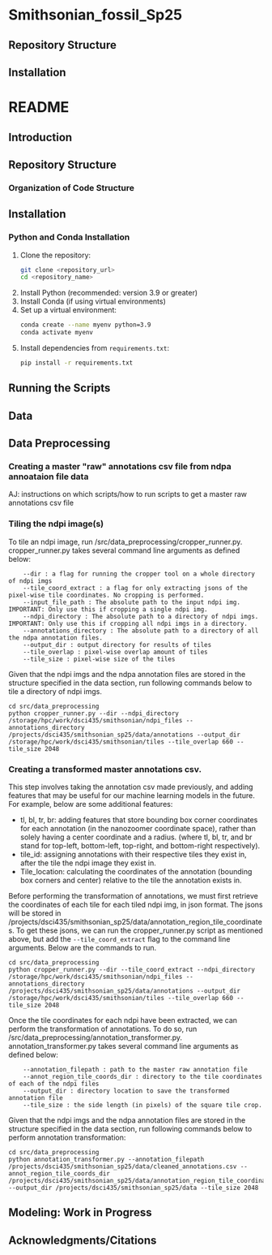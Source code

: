 # Smithsonian_fossil_Sp25


## Repository Structure

## Installation
# README

## Introduction

## Repository Structure
### Organization of Code Structure

## Installation
### Python and Conda Installation
1. Clone the repository:
   ```sh
   git clone <repository_url>
   cd <repository_name>
   ```
2. Install Python (recommended: version 3.9 or greater)
3. Install Conda (if using virtual environments)
4. Set up a virtual environment:
   ```sh
   conda create --name myenv python=3.9
   conda activate myenv
   ```
5. Install dependencies from `requirements.txt`:
   ```sh
   pip install -r requirements.txt
   ```

## Running the Scripts


## Data


## Data Preprocessing

### Creating a master "raw" annotations csv file from ndpa annoataion file data
AJ: instructions on which scripts/how to run scripts to get a master raw annotations csv file

### Tiling the ndpi image(s)
To tile an ndpi image, run /src/data_preprocessing/cropper_runner.py. cropper_runner.py takes several command line arguments as defined below:
```
    --dir : a flag for running the cropper tool on a whole directory of ndpi imgs 
    --tile_coord_extract : a flag for only extracting jsons of the pixel-wise tile coordinates. No cropping is performed. 
    --input_file_path : The absolute path to the input ndpi img. IMPORTANT: Only use this if cropping a single ndpi img. 
    --ndpi_directory : The absolute path to a directory of ndpi imgs. IMPORTANT: Only use this if cropping all ndpi imgs in a directory.
    --annotations_directory : The absolute path to a directory of all the ndpa annotation files.
    --output_dir : output directory for results of tiles
    --tile_overlap : pixel-wise overlap amount of tiles
    --tile_size : pixel-wise size of the tiles
```

Given that the ndpi imgs and the ndpa annotation files are stored in the structure specified in the data section, run following commands below to tile a directory of ndpi imgs. 

```
cd src/data_preprocessing
python cropper_runner.py --dir --ndpi_directory /storage/hpc/work/dsci435/smithsonian/ndpi_files --annotations_directory /projects/dsci435/smithsonian_sp25/data/annotations --output_dir /storage/hpc/work/dsci435/smithsonian/tiles --tile_overlap 660 --tile_size 2048
```

### Creating a transformed master annotations csv. 
This step involves taking the annotation csv made previously, and adding features that may be useful for our machine learning models in the future. For example, below are some additional features:
- tl, bl, tr, br: adding features that store bounding box corner coordinates for each annotation (in the nanozoomer coordinate space), rather than solely having a center coordinate and a radius. (where tl, bl, tr, and br stand for top-left, bottom-left, top-right, and bottom-right respectively).
- tile_id: assigning annotations with their respective tiles they exist in, after the tile the ndpi image they exist in. 
- Tile_location: calculating the coordinates of the annotation (bounding box corners and center) relative to the tile the annotation exists in.

Before performing the transformation of annotations, we must first retrieve the coordinates of each tile for each tiled ndpi img, in json format. The jsons will be stored in /projects/dsci435/smithsonian_sp25/data/annotation_region_tile_coordinates. To get these jsons, we can run the cropper_runner.py script as mentioned above, but add the `--tile_coord_extract` flag to the command line arguments. Below are the commands to run. 
```
cd src/data_preprocessing
python cropper_runner.py --dir --tile_coord_extract --ndpi_directory /storage/hpc/work/dsci435/smithsonian/ndpi_files --annotations_directory /projects/dsci435/smithsonian_sp25/data/annotations --output_dir /storage/hpc/work/dsci435/smithsonian/tiles --tile_overlap 660 --tile_size 2048
```
Once the tile coordinates for each ndpi have been extracted, we can perform the transformation of annotations. To do so, run /src/data_preprocessing/annotation_transformer.py. annotation_transformer.py takes several command line arguments as defined below:
```
    --annotation_filepath : path to the master raw annotation file 
    --annot_region_tile_coords_dir : directory to the tile coordinates of each of the ndpi files 
    --output_dir : directory location to save the transformed annotation file
    --tile_size : the side length (in pixels) of the square tile crop. 
```
Given that the ndpi imgs and the ndpa annotation files are stored in the structure specified in the data section, run following commands below to perform annotation transformation:
```
cd src/data_preprocessing
python annotation_transformer.py --annotation_filepath /projects/dsci435/smithsonian_sp25/data/cleaned_annotations.csv --annot_region_tile_coords_dir /projects/dsci435/smithsonian_sp25/data/annotation_region_tile_coordinates --output_dir /projects/dsci435/smithsonian_sp25/data --tile_size 2048
```


## Modeling: Work in Progress

## Acknowledgments/Citations

